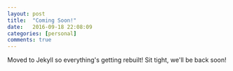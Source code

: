 ```yaml
---
layout: post
title:  "Coming Soon!"
date:   2016-09-18 22:08:09
categories: [personal]
comments: true
---
```


Moved to Jekyll so everything's getting rebuilt! Sit tight, we'll be back soon!

